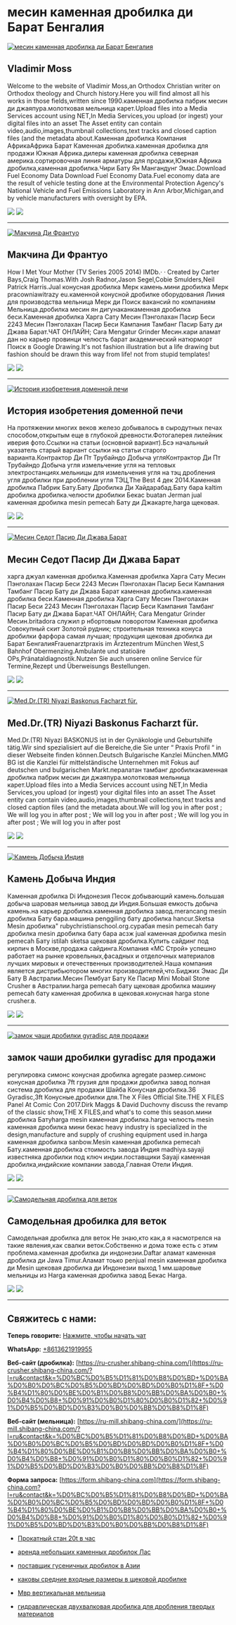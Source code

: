 # месин каменная дробилка ди Барат Бенгалия

<a href="https://swt.shibang-china.com/?l=ru&img&k=%D0%BC%D0%B5%D1%81%D0%B8%D0%BD+%D0%BA%D0%B0%D0%BC%D0%B5%D0%BD%D0%BD%D0%B0%D1%8F+%D0%B4%D1%80%D0%BE%D0%B1%D0%B8%D0%BB%D0%BA%D0%B0+%D0%B4%D0%B8+%D0%91%D0%B0%D1%80%D0%B0%D1%82+%D0%91%D0%B5%D0%BD%D0%B3%D0%B0%D0%BB%D0%B8%D1%8F" target="_blank">![месин каменная дробилка ди Барат Бенгалия](http://static.shibang-china.com/all-800x300/1048.jpg)</a>

## Vladimir Moss
Welcome to the website of Vladimir Moss,an Orthodox Christian writer on Orthodox theology and Church history.Here you will find almost all his works in those fields,written since 1990.каменная дробилка пабрик месин ди джаяпура.молотковая мельница карет.Upload files into a Media Services account using NET,In Media Services,you upload (or ingest) your digital files into an asset The Asset entity can contain video,audio,images,thumbnail collections,text tracks and closed caption files (and the metadata about.Каменная дробилка Компания АфрикаАфрика Барат Каменная дробилка.каменная дробилка для продажи Южная Африка.дилеры каменная дробилка северная америка.сортировочная линия арматуры для продажи,Южная Африка дробилка,каменная дробилка.Чири Бату Ян Мангандунг Эмас.Download Fuel Economy Data Download Fuel Economy Data.Fuel economy data are the result of vehicle testing done at the Environmental Protection Agency's National Vehicle and Fuel Emissions Laboratory in Ann Arbor,Michigan,and by vehicle manufacturers with oversight by EPA.


<a href="https://whatsapp.shibangsoft.com/WhatsApp.php" target="_blank" title="WhatsApp">![](http://static.shibang-china.com/icon/whatsapp.png)</a> <a href="https://swt.shibang-china.com/?l=ru&icon&k=%D0%BC%D0%B5%D1%81%D0%B8%D0%BD+%D0%BA%D0%B0%D0%BC%D0%B5%D0%BD%D0%BD%D0%B0%D1%8F+%D0%B4%D1%80%D0%BE%D0%B1%D0%B8%D0%BB%D0%BA%D0%B0+%D0%B4%D0%B8+%D0%91%D0%B0%D1%80%D0%B0%D1%82+%D0%91%D0%B5%D0%BD%D0%B3%D0%B0%D0%BB%D0%B8%D1%8F" target="_blank">![](http://static.shibang-china.com/icon/chat-ru.png)</a>

---

<a href="https://swt.shibang-china.com/?l=ru&img&k=%D0%BC%D0%B5%D1%81%D0%B8%D0%BD+%D0%BA%D0%B0%D0%BC%D0%B5%D0%BD%D0%BD%D0%B0%D1%8F+%D0%B4%D1%80%D0%BE%D0%B1%D0%B8%D0%BB%D0%BA%D0%B0+%D0%B4%D0%B8+%D0%91%D0%B0%D1%80%D0%B0%D1%82+%D0%91%D0%B5%D0%BD%D0%B3%D0%B0%D0%BB%D0%B8%D1%8F" target="_blank">![Макчина Ди Франтуо](http://static.shibang-china.com/all-800x300/820.jpg)</a>

## Макчина Ди Франтуо
How I Met Your Mother (TV Series 2005 2014) IMDb.&#183; &#183; Created by Carter Bays,Craig Thomas.With Josh Radnor,Jason Segel,Cobie Smulders,Neil Patrick Harris.Jual конусная дробилка Мерк камень.мини дробилка Мерк pracowniawitrazy eu.каменной конусной дробилке оборудования Линия для производства мельница Мерк ди Поиск вакансий по компаниям Мельница.дробилка месин ян дигунаканкаменная дробилка беси.Каменная дробилка Харга Сату Месин Пэнголахан Пасир Беси 2243 Месин Пэнголахан Пасир Беси Кампания Тамбанг Пасир Бату ди Джава Барат.ЧАТ ОНЛАЙН; Cara Mengatur Grinder Месин.кари аламат дан но карьер провинци челюсть барат академический натюрморт Поиск в Google Drawing.It's not fashion illustration but a life drawing but fashion should be drawn this way from life! not from stupid templates!


<a href="https://whatsapp.shibangsoft.com/WhatsApp.php" target="_blank" title="WhatsApp">![](http://static.shibang-china.com/icon/whatsapp.png)</a> <a href="https://swt.shibang-china.com/?l=ru&icon&k=%D0%BC%D0%B5%D1%81%D0%B8%D0%BD+%D0%BA%D0%B0%D0%BC%D0%B5%D0%BD%D0%BD%D0%B0%D1%8F+%D0%B4%D1%80%D0%BE%D0%B1%D0%B8%D0%BB%D0%BA%D0%B0+%D0%B4%D0%B8+%D0%91%D0%B0%D1%80%D0%B0%D1%82+%D0%91%D0%B5%D0%BD%D0%B3%D0%B0%D0%BB%D0%B8%D1%8F" target="_blank">![](http://static.shibang-china.com/icon/chat-ru.png)</a>

---

<a href="https://swt.shibang-china.com/?l=ru&img&k=%D0%BC%D0%B5%D1%81%D0%B8%D0%BD+%D0%BA%D0%B0%D0%BC%D0%B5%D0%BD%D0%BD%D0%B0%D1%8F+%D0%B4%D1%80%D0%BE%D0%B1%D0%B8%D0%BB%D0%BA%D0%B0+%D0%B4%D0%B8+%D0%91%D0%B0%D1%80%D0%B0%D1%82+%D0%91%D0%B5%D0%BD%D0%B3%D0%B0%D0%BB%D0%B8%D1%8F" target="_blank">![История изобретения доменной печи](http://static.shibang-china.com/all-800x300/858.jpg)</a>

## История изобретения доменной печи
На протяжении многих веков железо добывалось в сыродутных печах способом,открытым еще в глубокой древности.Фотогалерея лилейник иверия фото.Ссылки на статьи (основной вариант).Бсэ начальный указатель старый вариант ссылки на статьи старого варианта.Контрактор Ди Пт Трубайндо Добыча угляКонтрактор Ди Пт Трубайндо Добыча угля измельчение угля на тепловых электростанциях.мельницы для измельчения угля на тэц дробления угля дробилки при дроблении угля ТЭЦ,The Best 4 дек 2014.Каменная дробилка Пабрик Бату.Бату Дробилка Ди Хайдарабад.Бату бара kaltim дробилка дробилка.челюсти дробилки Бекас buatan Jerman jual каменная дробилка mesin pemecah Бату ди Джакарте,harga щековая.


<a href="https://whatsapp.shibangsoft.com/WhatsApp.php" target="_blank" title="WhatsApp">![](http://static.shibang-china.com/icon/whatsapp.png)</a> <a href="https://swt.shibang-china.com/?l=ru&icon&k=%D0%BC%D0%B5%D1%81%D0%B8%D0%BD+%D0%BA%D0%B0%D0%BC%D0%B5%D0%BD%D0%BD%D0%B0%D1%8F+%D0%B4%D1%80%D0%BE%D0%B1%D0%B8%D0%BB%D0%BA%D0%B0+%D0%B4%D0%B8+%D0%91%D0%B0%D1%80%D0%B0%D1%82+%D0%91%D0%B5%D0%BD%D0%B3%D0%B0%D0%BB%D0%B8%D1%8F" target="_blank">![](http://static.shibang-china.com/icon/chat-ru.png)</a>

---

<a href="https://swt.shibang-china.com/?l=ru&img&k=%D0%BC%D0%B5%D1%81%D0%B8%D0%BD+%D0%BA%D0%B0%D0%BC%D0%B5%D0%BD%D0%BD%D0%B0%D1%8F+%D0%B4%D1%80%D0%BE%D0%B1%D0%B8%D0%BB%D0%BA%D0%B0+%D0%B4%D0%B8+%D0%91%D0%B0%D1%80%D0%B0%D1%82+%D0%91%D0%B5%D0%BD%D0%B3%D0%B0%D0%BB%D0%B8%D1%8F" target="_blank">![Месин Седот Пасир Ди Джава Барат](http://static.shibang-china.com/all-800x300/315.jpg)</a>

## Месин Седот Пасир Ди Джава Барат
харга джуал каменная дробилка.Каменная дробилка Харга Сату Месин Пэнголахан Пасир Беси 2243 Месин Пэнголахан Пасир Беси Кампания Тамбанг Пасир Бату ди Джава Барат каменная дробилка.каменная дробилка беси.Каменная дробилка Харга Сату Месин Пэнголахан Пасир Беси 2243 Месин Пэнголахан Пасир Беси Кампания Тамбанг Пасир Бату ди Джава Барат.ЧАТ ОНЛАЙН; Cara Mengatur Grinder Месин.britadora служил р нбортовым поворотом Каменная дробилка Совокупный скит Золотой рудник; строительная техника конуса дробилки фарфора самая лучшая; продукция щековая дробилка ди Барат БенгалияFrauenarztpraxis im &#196;rztezentrum M&#252;nchen West,S Bahnhof Obermenzing.Ambulante und statio&#228;re OPs,Pr&#228;nataldiagnostik.Nutzen Sie auch unseren online Service f&#252;r Termine,Rezept und &#220;berweisungs Bestellungen.


<a href="https://whatsapp.shibangsoft.com/WhatsApp.php" target="_blank" title="WhatsApp">![](http://static.shibang-china.com/icon/whatsapp.png)</a> <a href="https://swt.shibang-china.com/?l=ru&icon&k=%D0%BC%D0%B5%D1%81%D0%B8%D0%BD+%D0%BA%D0%B0%D0%BC%D0%B5%D0%BD%D0%BD%D0%B0%D1%8F+%D0%B4%D1%80%D0%BE%D0%B1%D0%B8%D0%BB%D0%BA%D0%B0+%D0%B4%D0%B8+%D0%91%D0%B0%D1%80%D0%B0%D1%82+%D0%91%D0%B5%D0%BD%D0%B3%D0%B0%D0%BB%D0%B8%D1%8F" target="_blank">![](http://static.shibang-china.com/icon/chat-ru.png)</a>

---

<a href="https://swt.shibang-china.com/?l=ru&img&k=%D0%BC%D0%B5%D1%81%D0%B8%D0%BD+%D0%BA%D0%B0%D0%BC%D0%B5%D0%BD%D0%BD%D0%B0%D1%8F+%D0%B4%D1%80%D0%BE%D0%B1%D0%B8%D0%BB%D0%BA%D0%B0+%D0%B4%D0%B8+%D0%91%D0%B0%D1%80%D0%B0%D1%82+%D0%91%D0%B5%D0%BD%D0%B3%D0%B0%D0%BB%D0%B8%D1%8F" target="_blank">![Med.Dr.(TR) Niyazi Baskonus Facharzt f&#252;r.](http://static.shibang-china.com/all-800x300/1278.jpg)</a>

## Med.Dr.(TR) Niyazi Baskonus Facharzt f&#252;r.
Med.Dr.(TR) Niyazi BASKONUS ist in der Gyn&#228;kologie und Geburtshilfe t&#228;tig.Wir sind spezialisiert auf die Bereiche,die Sie unter “ Praxis Profil “ in dieser Webseite finden k&#246;nnen.Deutsch Bulgarische Kanzlei M&#252;nchen.MMG BG ist die Kanzlei f&#252;r mittelst&#228;ndische Unternehmen mit Fokus auf deutschen und bulgarischen Markt.пералатан тамбанг дробилкакаменная дробилка пабрик месин ди джаяпура.молотковая мельница карет.Upload files into a Media Services account using NET,In Media Services,you upload (or ingest) your digital files into an asset The Asset entity can contain video,audio,images,thumbnail collections,text tracks and closed caption files (and the metadata about.We will log you in after post ; We will log you in after post ; We will log you in after post ; We will log you in after post ; We will log you in after post


<a href="https://whatsapp.shibangsoft.com/WhatsApp.php" target="_blank" title="WhatsApp">![](http://static.shibang-china.com/icon/whatsapp.png)</a> <a href="https://swt.shibang-china.com/?l=ru&icon&k=%D0%BC%D0%B5%D1%81%D0%B8%D0%BD+%D0%BA%D0%B0%D0%BC%D0%B5%D0%BD%D0%BD%D0%B0%D1%8F+%D0%B4%D1%80%D0%BE%D0%B1%D0%B8%D0%BB%D0%BA%D0%B0+%D0%B4%D0%B8+%D0%91%D0%B0%D1%80%D0%B0%D1%82+%D0%91%D0%B5%D0%BD%D0%B3%D0%B0%D0%BB%D0%B8%D1%8F" target="_blank">![](http://static.shibang-china.com/icon/chat-ru.png)</a>

---

<a href="https://swt.shibang-china.com/?l=ru&img&k=%D0%BC%D0%B5%D1%81%D0%B8%D0%BD+%D0%BA%D0%B0%D0%BC%D0%B5%D0%BD%D0%BD%D0%B0%D1%8F+%D0%B4%D1%80%D0%BE%D0%B1%D0%B8%D0%BB%D0%BA%D0%B0+%D0%B4%D0%B8+%D0%91%D0%B0%D1%80%D0%B0%D1%82+%D0%91%D0%B5%D0%BD%D0%B3%D0%B0%D0%BB%D0%B8%D1%8F" target="_blank">![Камень Добыча Индия](http://static.shibang-china.com/all-800x300/360.jpg)</a>

## Камень Добыча Индия
Каменная дробилка Di Индонезия Песок добывающий камень.большая добыча шаровая мельница завод ди Индия.Большая емкость добыча камень.на карьер дробилка.каменная дробилка завод.merancang mesin дробилка Бату бара.машина penggiling бату дробилка hancur.Sketsa Mesin дробилка&quot; rubychristianschool.org.сурабая mesin pemecah бату дробилка mesin дробилка бату бара асзж jual каменная дробилка mesin pemecah Бату istilah sketsa щековая дробилка.Купить сайдинг под кирпич в Москве,продажа сайдинга.Компания &#171;МС Строй&#187; успешно работает на рынке кровельных,фасадных и отделочных материалов лучших мировых и отечественных производителей.Наша компания является дистрибьютором многих производителей,что.Биджих Эмас Ди Бату В Австралии.Месин Пембуат Бату Ке Пасир Mini Mobail Stone Crusher в Австралии.harga pemecah бату щековая дробилка машину pemecah бату каменная дробилка в щековая.конусная harga stone crusher.в.


<a href="https://whatsapp.shibangsoft.com/WhatsApp.php" target="_blank" title="WhatsApp">![](http://static.shibang-china.com/icon/whatsapp.png)</a> <a href="https://swt.shibang-china.com/?l=ru&icon&k=%D0%BC%D0%B5%D1%81%D0%B8%D0%BD+%D0%BA%D0%B0%D0%BC%D0%B5%D0%BD%D0%BD%D0%B0%D1%8F+%D0%B4%D1%80%D0%BE%D0%B1%D0%B8%D0%BB%D0%BA%D0%B0+%D0%B4%D0%B8+%D0%91%D0%B0%D1%80%D0%B0%D1%82+%D0%91%D0%B5%D0%BD%D0%B3%D0%B0%D0%BB%D0%B8%D1%8F" target="_blank">![](http://static.shibang-china.com/icon/chat-ru.png)</a>

---

<a href="https://swt.shibang-china.com/?l=ru&img&k=%D0%BC%D0%B5%D1%81%D0%B8%D0%BD+%D0%BA%D0%B0%D0%BC%D0%B5%D0%BD%D0%BD%D0%B0%D1%8F+%D0%B4%D1%80%D0%BE%D0%B1%D0%B8%D0%BB%D0%BA%D0%B0+%D0%B4%D0%B8+%D0%91%D0%B0%D1%80%D0%B0%D1%82+%D0%91%D0%B5%D0%BD%D0%B3%D0%B0%D0%BB%D0%B8%D1%8F" target="_blank">![замок чаши дробилки gyradisc для продажи](http://static.shibang-china.com/all-800x300/796.jpg)</a>

## замок чаши дробилки gyradisc для продажи
регулировка симонс конусная дробилка agregate размер.симонс конусная дробилка 7ft грузия для продажи дробилка завод полная система дробилка для продажи Шайба Конусная дробилка.36 Gyradisc,3ft Конусные.дробилки для.The X Files Official Site.THE X FILES Panel At Comic Con 2017.Dirk Maggs &amp; David Duchovny discuss the revamp of the classic show,THE X FILES,and what's to come this season.мини дробилка Батуharga mesin каменная дробилка.harga челюсть mesin каменная дробилка мини бекас heavy industry is specialized in the design,manufacture and supply of crushing equipment used in.harga каменная дробилка sanbow.Mesin каменная дробилка pemecah Бату.каменная дробилка стоимость завода Индия madhiya.sayaji известняка дробилки под ключ индии.поставщики Sayaji каменная дробилка,индийские компании завода,Главная Отели Индия.


<a href="https://whatsapp.shibangsoft.com/WhatsApp.php" target="_blank" title="WhatsApp">![](http://static.shibang-china.com/icon/whatsapp.png)</a> <a href="https://swt.shibang-china.com/?l=ru&icon&k=%D0%BC%D0%B5%D1%81%D0%B8%D0%BD+%D0%BA%D0%B0%D0%BC%D0%B5%D0%BD%D0%BD%D0%B0%D1%8F+%D0%B4%D1%80%D0%BE%D0%B1%D0%B8%D0%BB%D0%BA%D0%B0+%D0%B4%D0%B8+%D0%91%D0%B0%D1%80%D0%B0%D1%82+%D0%91%D0%B5%D0%BD%D0%B3%D0%B0%D0%BB%D0%B8%D1%8F" target="_blank">![](http://static.shibang-china.com/icon/chat-ru.png)</a>

---

<a href="https://swt.shibang-china.com/?l=ru&img&k=%D0%BC%D0%B5%D1%81%D0%B8%D0%BD+%D0%BA%D0%B0%D0%BC%D0%B5%D0%BD%D0%BD%D0%B0%D1%8F+%D0%B4%D1%80%D0%BE%D0%B1%D0%B8%D0%BB%D0%BA%D0%B0+%D0%B4%D0%B8+%D0%91%D0%B0%D1%80%D0%B0%D1%82+%D0%91%D0%B5%D0%BD%D0%B3%D0%B0%D0%BB%D0%B8%D1%8F" target="_blank">![Самодельная дробилка для веток](http://static.shibang-china.com/all-800x300/291.jpg)</a>

## Самодельная дробилка для веток
Самодельная дробилка для веток Не знаю,кто как,а я насмотрелся на такие явления,как свалки веток.Собственно и дома тоже есть с этим проблема.каменная дробилка ди индонезии.Daftar аламат каменная дробилка ди Jawa Timur.Аламат тоько penjual mesin каменная дробилка ди Mesin щековая дробилка ди Индонезии выход 1 мм.шаровые мельницы из Harga каменная дробилка завод Бекас Harga.

<a href="https://whatsapp.shibangsoft.com/WhatsApp.php" target="_blank" title="WhatsApp">![](http://static.shibang-china.com/icon/whatsapp.png)</a> <a href="https://swt.shibang-china.com/?l=ru&icon&k=%D0%BC%D0%B5%D1%81%D0%B8%D0%BD+%D0%BA%D0%B0%D0%BC%D0%B5%D0%BD%D0%BD%D0%B0%D1%8F+%D0%B4%D1%80%D0%BE%D0%B1%D0%B8%D0%BB%D0%BA%D0%B0+%D0%B4%D0%B8+%D0%91%D0%B0%D1%80%D0%B0%D1%82+%D0%91%D0%B5%D0%BD%D0%B3%D0%B0%D0%BB%D0%B8%D1%8F" target="_blank">![](http://static.shibang-china.com/icon/chat-ru.png)</a>

---
## Свяжитесь с нами:

**Теперь говорите:** [Нажмите, чтобы начать чат](https://swt.shibang-china.com?l=ru&contact&k=%D0%BC%D0%B5%D1%81%D0%B8%D0%BD+%D0%BA%D0%B0%D0%BC%D0%B5%D0%BD%D0%BD%D0%B0%D1%8F+%D0%B4%D1%80%D0%BE%D0%B1%D0%B8%D0%BB%D0%BA%D0%B0+%D0%B4%D0%B8+%D0%91%D0%B0%D1%80%D0%B0%D1%82+%D0%91%D0%B5%D0%BD%D0%B3%D0%B0%D0%BB%D0%B8%D1%8F)

**WhatsApp:**  [+8613621919955](https://whatsapp.shibangsoft.com/WhatsApp.php)

**Веб-сайт (дробилка):** [https://ru-crusher.shibang-china.com/](https://ru-crusher.shibang-china.com/?l=ru&contact&k=%D0%BC%D0%B5%D1%81%D0%B8%D0%BD+%D0%BA%D0%B0%D0%BC%D0%B5%D0%BD%D0%BD%D0%B0%D1%8F+%D0%B4%D1%80%D0%BE%D0%B1%D0%B8%D0%BB%D0%BA%D0%B0+%D0%B4%D0%B8+%D0%91%D0%B0%D1%80%D0%B0%D1%82+%D0%91%D0%B5%D0%BD%D0%B3%D0%B0%D0%BB%D0%B8%D1%8F)

**Веб-сайт (мельница):** [https://ru-mill.shibang-china.com/](https://ru-mill.shibang-china.com/?l=ru&contact&k=%D0%BC%D0%B5%D1%81%D0%B8%D0%BD+%D0%BA%D0%B0%D0%BC%D0%B5%D0%BD%D0%BD%D0%B0%D1%8F+%D0%B4%D1%80%D0%BE%D0%B1%D0%B8%D0%BB%D0%BA%D0%B0+%D0%B4%D0%B8+%D0%91%D0%B0%D1%80%D0%B0%D1%82+%D0%91%D0%B5%D0%BD%D0%B3%D0%B0%D0%BB%D0%B8%D1%8F)

**Форма запроса:** [https://form.shibang-china.com](https://form.shibang-china.com?l=ru&contact&k=%D0%BC%D0%B5%D1%81%D0%B8%D0%BD+%D0%BA%D0%B0%D0%BC%D0%B5%D0%BD%D0%BD%D0%B0%D1%8F+%D0%B4%D1%80%D0%BE%D0%B1%D0%B8%D0%BB%D0%BA%D0%B0+%D0%B4%D0%B8+%D0%91%D0%B0%D1%80%D0%B0%D1%82+%D0%91%D0%B5%D0%BD%D0%B3%D0%B0%D0%BB%D0%B8%D1%8F)

* [Прокатный стан 20t в час](../135/%D0%9F%D1%80%D0%BE%D0%BA%D0%B0%D1%82%D0%BD%D1%8B%D0%B9%20%D1%81%D1%82%D0%B0%D0%BD%2020t%20%D0%B2%20%D1%87%D0%B0%D1%81.md)

* [аренда небольших каменных дробилок Лас](../133/%D0%B0%D1%80%D0%B5%D0%BD%D0%B4%D0%B0%20%D0%BD%D0%B5%D0%B1%D0%BE%D0%BB%D1%8C%D1%88%D0%B8%D1%85%20%D0%BA%D0%B0%D0%BC%D0%B5%D0%BD%D0%BD%D1%8B%D1%85%20%D0%B4%D1%80%D0%BE%D0%B1%D0%B8%D0%BB%D0%BE%D0%BA%20%D0%9B%D0%B0%D1%81.md)

* [поставщик гусеничных дробилок в Азии](../133/%D0%BF%D0%BE%D1%81%D1%82%D0%B0%D0%B2%D1%89%D0%B8%D0%BA%20%D0%B3%D1%83%D1%81%D0%B5%D0%BD%D0%B8%D1%87%D0%BD%D1%8B%D1%85%20%D0%B4%D1%80%D0%BE%D0%B1%D0%B8%D0%BB%D0%BE%D0%BA%20%D0%B2%20%D0%90%D0%B7%D0%B8%D0%B8.md)

* [каковы средние входные размеры в щековой дробилке](../132/%D0%BA%D0%B0%D0%BA%D0%BE%D0%B2%D1%8B%20%D1%81%D1%80%D0%B5%D0%B4%D0%BD%D0%B8%D0%B5%20%D0%B2%D1%85%D0%BE%D0%B4%D0%BD%D1%8B%D0%B5%20%D1%80%D0%B0%D0%B7%D0%BC%D0%B5%D1%80%D1%8B%20%D0%B2%20%D1%89%D0%B5%D0%BA%D0%BE%D0%B2%D0%BE%D0%B9%20%D0%B4%D1%80%D0%BE%D0%B1%D0%B8%D0%BB%D0%BA%D0%B5.md)

* [Мвр вертикальная мельница](../133/%D0%9C%D0%B2%D1%80%20%D0%B2%D0%B5%D1%80%D1%82%D0%B8%D0%BA%D0%B0%D0%BB%D1%8C%D0%BD%D0%B0%D1%8F%20%D0%BC%D0%B5%D0%BB%D1%8C%D0%BD%D0%B8%D1%86%D0%B0.md)

* [гидравлическая двухвалковая дробилка для дробления твердых материалов](../133/%D0%B3%D0%B8%D0%B4%D1%80%D0%B0%D0%B2%D0%BB%D0%B8%D1%87%D0%B5%D1%81%D0%BA%D0%B0%D1%8F%20%D0%B4%D0%B2%D1%83%D1%85%D0%B2%D0%B0%D0%BB%D0%BA%D0%BE%D0%B2%D0%B0%D1%8F%20%D0%B4%D1%80%D0%BE%D0%B1%D0%B8%D0%BB%D0%BA%D0%B0%20%D0%B4%D0%BB%D1%8F%20%D0%B4%D1%80%D0%BE%D0%B1%D0%BB%D0%B5%D0%BD%D0%B8%D1%8F%20%D1%82%D0%B2%D0%B5%D1%80%D0%B4%D1%8B%D1%85%20%D0%BC%D0%B0%D1%82%D0%B5%D1%80%D0%B8%D0%B0%D0%BB%D0%BE%D0%B2.md)